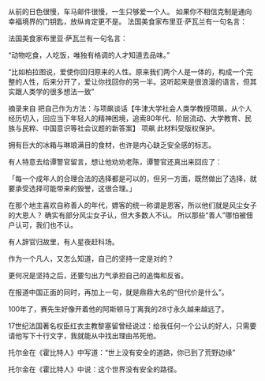 从前的日色很慢，车马邮件很慢，一生只够爱一个人。
如果你不相信克制是通向幸福境界的门钥匙，放纵肯定更不是。
法国美食家布里亚·萨瓦兰有一句名言：

法国美食家布里亚·萨瓦兰有一句名言：

“动物吃食，人吃饭，唯独有格调的人才知道去品味。”

“比如柏拉图说，爱使你回归原来的人性。原来我们两个人是一体的，构成一个完整的人性，后来分开了，爱让你找回你的另一半。这听起来是很浪漫的语言，但其实跟人类学的很多想法一致”

摘录来自
把自己作为方法：与项飙谈话【牛津大学社会人类学教授项飙，从个人经历切入，回应当下年轻人的精神困境，追索80年代、阶层流动、大学教育、民族与民粹、中国意识等社会议题的新答案】
项飙
此材料受版权保护。

拥有巨大的冰箱与琳琅满目的食材，也许是内心缺乏安全感的标志。




有人特意去给谭警官留言，想让他劝劝老陈，谭警官还真出来回应了：

「每一个成年人的合理合法的选择都是可以的，但另一方面，既然做出了选择，就要承受选择可能带来的毁誉，这很合理。」



在那个地主喜欢自称善人的年代，嫖客的统一称谓是恩客，所以他们就是风尘女子的大恩人？
确实有部分风尘女子认，但大多数人不认。
所以那些“善人”哪怕被佃户认可，我们也不认。


有人辞官归故里，有人星夜赶科场。


作为一个凡人，又怎么知道，自己的坚持一定是对的？

更何况是坚持之后，还要匀出力气承担自己的追悔和反省。


在报道中国正面的同时，再加上一句，就是鼎鼎大名的“但代价是什么”。

100年了，赛先生好像开着他的阿斯顿马丁离我的28寸永久越来越远了。


17世纪法国著名权臣红衣主教黎塞留曾经说过：给我任何一个公认的好人，只需要请他写下十行文字，我就能从中找出理由吊死他。


托尔金在《霍比特人》中写道：“世上没有安全的道路，你已到了荒野边缘”

托尔金在《霍比特人》中说：这个世界没有安全的路径。
